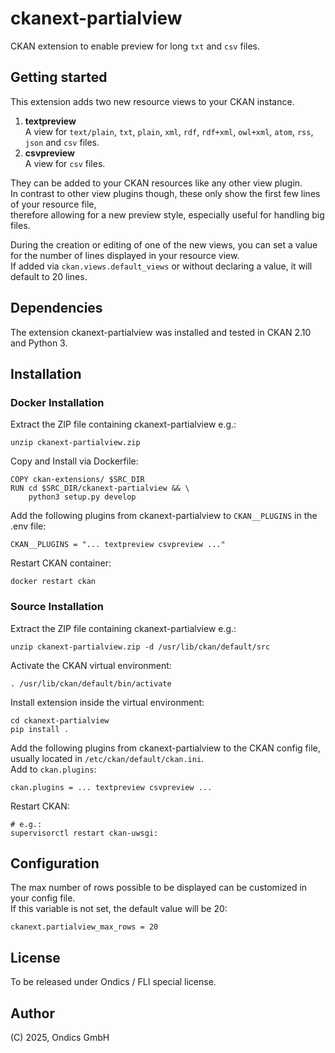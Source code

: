 # ckanext-partialview

CKAN extension to enable preview for long `txt` and `csv` files.

## Getting started

This extension adds two new resource views to your CKAN instance.  
1. **textpreview**  
A view for `text/plain`, `txt`, `plain`, `xml`, `rdf`, `rdf+xml`, `owl+xml`, `atom`, `rss`, `json` and `csv` files.  
2. **csvpreview**  
A view for `csv` files.   

They can be added to your CKAN resources like any other view plugin.  
In contrast to other view plugins though, these only show the first few lines of your resource file,  
therefore allowing for a new preview style, especially useful for handling big files.

During the creation or editing of one of the new views, you can set a value for the number of lines displayed in your resource view.  
If added via `ckan.views.default_views` or without declaring a value, it will default to 20 lines.

## Dependencies
The extension ckanext-partialview was installed and tested in CKAN 2.10 and Python 3.

## Installation

### Docker Installation

Extract the ZIP file containing ckanext-partialview e.g.:

    unzip ckanext-partialview.zip

Copy and Install via Dockerfile:

    COPY ckan-extensions/ $SRC_DIR
    RUN cd $SRC_DIR/ckanext-partialview && \
        python3 setup.py develop

Add the following plugins from ckanext-partialview to `CKAN__PLUGINS` in the .env file:

    CKAN__PLUGINS = "... textpreview csvpreview ..."

Restart CKAN container:

    docker restart ckan

### Source Installation

Extract the ZIP file containing ckanext-partialview e.g.:

    unzip ckanext-partialview.zip -d /usr/lib/ckan/default/src

Activate the CKAN virtual environment:

    . /usr/lib/ckan/default/bin/activate

Install extension inside the virtual environment:

    cd ckanext-partialview
    pip install .

Add the following plugins from ckanext-partialview to the CKAN config file,  
usually located in `/etc/ckan/default/ckan.ini`.  
Add to `ckan.plugins`:

    ckan.plugins = ... textpreview csvpreview ...

Restart CKAN:

    # e.g.:
    supervisorctl restart ckan-uwsgi:  

## Configuration

The max number of rows possible to be displayed can be customized in your config file.  
If this variable is not set, the default value will be 20:  

    ckanext.partialview_max_rows = 20

## License

To be released under Ondics / FLI special license.

## Author

(C) 2025, Ondics GmbH
